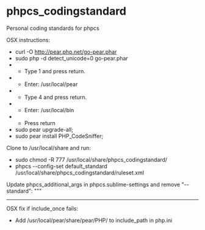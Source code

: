phpcs_codingstandard
====================

Personal coding standards for phpcs

OSX instructions:
* curl -O http://pear.php.net/go-pear.phar
* sudo php -d detect_unicode=0 go-pear.phar
* * Type 1 and press return.
* * Enter: /usr/local/pear
* * Type 4 and press return.
* * Enter: /usr/local/bin
* * Press return
* sudo pear upgrade-all;
* sudo pear install PHP_CodeSniffer;

Clone to /usr/local/share and run:
* sudo chmod -R 777 /usr/local/share/phpcs_codingstandard/
* phpcs --config-set default_standard /usr/local/share/phpcs_codingstandard/ruleset.xml

Update phpcs_additional_args in phpcs.sublime-settings and remove "--standard": """

---------------
OSX fix if include_once fails:
* Add /usr/local/pear/share/pear/PHP/ to include_path in php.ini
